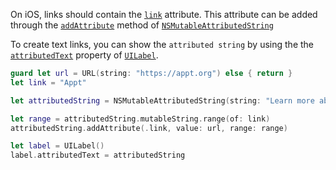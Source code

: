 On iOS, links should contain the [`link`](https://developer.apple.com/documentation/foundation/nsattributedstring/key/1535719-link) attribute. This attribute can be added through the [`addAttribute`](https://developer.apple.com/documentation/foundation/nsmutableattributedstring/1417080-addattribute) method of [`NSMutableAttributedString`](https://developer.apple.com/documentation/foundation/nsmutableattributedstring)

To create text links, you can show the `attributed string` by using the the [`attributedText`](https://developer.apple.com/documentation/uikit/uilabel/1620542-attributedtext) property of [`UILabel`](https://developer.apple.com/documentation/uikit/uilabel).

```swift
guard let url = URL(string: "https://appt.org") else { return }
let link = "Appt"

let attributedString = NSMutableAttributedString(string: "Learn more about \(link)")

let range = attributedString.mutableString.range(of: link)
attributedString.addAttribute(.link, value: url, range: range)

let label = UILabel()
label.attributedText = attributedString
```
